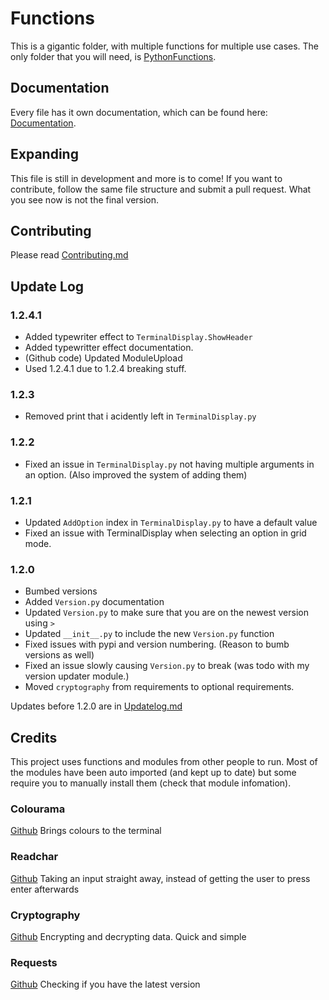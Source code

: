 # Functions

This is a gigantic folder, with multiple functions for multiple use cases. The only folder that you will need, is [PythonFunctions](./src/PythonFunctions/).

## Documentation

Every file has it own documentation, which can be found here: [Documentation](https://python-functions.readthedocs.io/en/latest/).

## Expanding

This file is still in development and more is to come! If you want to contribute, follow the same file structure and submit a pull request.
What you see now is not the final version.

## Contributing

Please read [Contributing.md](Contribution.md)

## Update Log

### 1.2.4.1

- Added typewriter effect to `TerminalDisplay.ShowHeader`
- Added typewritter effect documentation.
- (Github code) Updated ModuleUpload
- Used 1.2.4.1 due to 1.2.4 breaking stuff.

### 1.2.3

- Removed print that i acidently left in `TerminalDisplay.py`

### 1.2.2

- Fixed an issue in `TerminalDisplay.py` not having multiple arguments in an option. (Also improved the system of adding them)

### 1.2.1

- Updated `AddOption` index in `TerminalDisplay.py` to have a default value
- Fixed an issue with TerminalDisplay when selecting an option in grid mode.

### 1.2.0

- Bumbed versions
- Added `Version.py` documentation
- Updated `Version.py` to make sure that you are on the newest version using `>`
- Updated `__init__.py` to include the new `Version.py` function
- Fixed issues with pypi and version numbering. (Reason to bumb versions as well)
- Fixed an issue slowly causing `Version.py` to break (was todo with my version updater module.)
- Moved `cryptography` from requirements to optional requirements.

Updates before 1.2.0 are in [Updatelog.md](Updatelog.md)

## Credits

This project uses functions and modules from other people to run. Most of the modules have been auto imported (and kept up to date) but some require you to manually install them (check that module infomation).

### Colourama

[Github](https://github.com/tartley/colorama)
Brings colours to the terminal

### Readchar

[Github](https://github.com/magmax/python-readchar)
Taking an input straight away, instead of getting the user to press enter afterwards

### Cryptography

[Github](https://github.com/pyca/cryptography)
Encrypting and decrypting data. Quick and simple

### Requests

[Github](https://github.com/psf/requests)
Checking if you have the latest version
